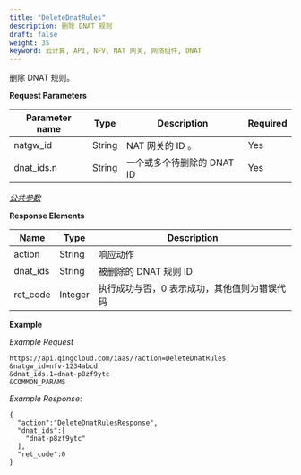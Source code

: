 ```yaml
---
title: "DeleteDnatRules"
description: 删除 DNAT 规则
draft: false
weight: 35
keyword: 云计算, API, NFV, NAT 网关, 网络组件, DNAT
---
```


删除 DNAT 规则。

**Request Parameters**

| Parameter name | Type | Description | Required |
| --- | --- | --- | --- |
| natgw_id | String | NAT 网关的 ID 。 | Yes |
| dnat_ids.n | String | 一个或多个待删除的 DNAT ID | Yes |

[_公共参数_](../../get_api/parameters/)

**Response Elements**

| Name | Type | Description |
| --- | --- | --- |
| action | String | 响应动作 |
| dnat_ids | String | 被删除的 DNAT 规则 ID |
| ret_code | Integer | 执行成功与否，0 表示成功，其他值则为错误代码 |

**Example**

_Example Request_

```
https://api.qingcloud.com/iaas/?action=DeleteDnatRules
&natgw_id=nfv-1234abcd
&dnat_ids.1=dnat-p8zf9ytc
&COMMON_PARAMS
```

_Example Response_:

```
{
  "action":"DeleteDnatRulesResponse",
  "dnat_ids":[
    "dnat-p8zf9ytc"
  ],
  "ret_code":0
}
```

